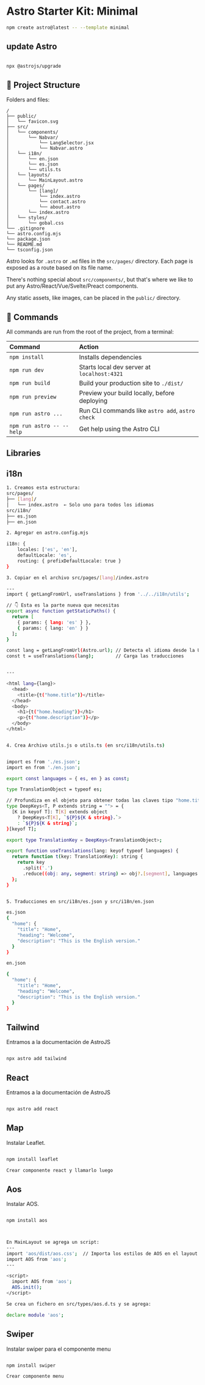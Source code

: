 # Astro Starter Kit: Minimal

```sh
npm create astro@latest -- --template minimal
```

## update Astro

```sh

npx @astrojs/upgrade

```


## 🚀 Project Structure

Folders and files:

```text
/
├── public/
│   └── favicon.svg
├── src/
│   └── components/
│       └── Nabvar/
│           └── LangSelector.jsx
│           └── Nabvar.astro
│   └── i18n/
│       └── en.json
│       └── es.json
│       └── utils.ts
│   └── layouts/
│       └── MainLayout.astro
│   └── pages/
│       └── [lang]/
│           └── index.astro
│           └── contact.astro
│           └── about.astro
│       └── index.astro
│   └── styles/
│       └── gobal.css
└── .gitignore
└── astro.config.mjs
└── package.json
└── README.md
└── tsconfig.json
```

Astro looks for `.astro` or `.md` files in the `src/pages/` directory. Each page is exposed as a route based on its file name.

There's nothing special about `src/components/`, but that's where we like to put any Astro/React/Vue/Svelte/Preact components.

Any static assets, like images, can be placed in the `public/` directory.

## 🧞 Commands

All commands are run from the root of the project, from a terminal:

| Command                   | Action                                           |
| :------------------------ | :----------------------------------------------- |
| `npm install`             | Installs dependencies                            |
| `npm run dev`             | Starts local dev server at `localhost:4321`      |
| `npm run build`           | Build your production site to `./dist/`          |
| `npm run preview`         | Preview your build locally, before deploying     |
| `npm run astro ...`       | Run CLI commands like `astro add`, `astro check` |
| `npm run astro -- --help` | Get help using the Astro CLI                     |

## Libraries

## i18n

```sh
1. Creamos esta estructura:
src/pages/
├── [lang]/
│   └── index.astro  ← Solo uno para todos los idiomas
src/i18n/
├── es.json
├── en.json

2. Agregar en astro.config.mjs

i18n: {
    locales: ['es', 'en'],
    defaultLocale: 'es',
    routing: { prefixDefaultLocale: true }
}

3. Copiar en el archivo src/pages/[lang]/index.astro

---
import { getLangFromUrl, useTranslations } from '../../i18n/utils';

// 👇 Esta es la parte nueva que necesitas
export async function getStaticPaths() {
  return [
    { params: { lang: 'es' } },
    { params: { lang: 'en' } }
  ];
}

const lang = getLangFromUrl(Astro.url); // Detecta el idioma desde la URL
const t = useTranslations(lang);        // Carga las traducciones


---

<html lang={lang}>
  <head>
    <title>{t("home.title")}</title>
  </head>
  <body>
    <h1>{t("home.heading")}</h1>
    <p>{t("home.description")}</p>
  </body>
</html>


4. Crea Archivo utils.js o utils.ts (en src/i18n/utils.ts)


import es from './es.json';
import en from './en.json';

export const languages = { es, en } as const;

type TranslationObject = typeof es;

// Profundiza en el objeto para obtener todas las claves tipo "home.title"
type DeepKeys<T, P extends string = ""> = {
  [K in keyof T]: T[K] extends object
    ? DeepKeys<T[K], `${P}${K & string}.`>
    : `${P}${K & string}`;
}[keyof T];

export type TranslationKey = DeepKeys<TranslationObject>;

export function useTranslations(lang: keyof typeof languages) {
  return function t(key: TranslationKey): string {
    return key
      .split('.')
      .reduce((obj: any, segment: string) => obj?.[segment], languages[lang]) || key;
  };
}


5. Traducciones en src/i18n/es.json y src/i18n/en.json

es.json
{
  "home": {
    "title": "Home",
    "heading": "Welcome",
    "description": "This is the English version."
  }
}

en.json

{
  "home": {
    "title": "Home",
    "heading": "Welcome",
    "description": "This is the English version."
  }
}


```






## Tailwind

Entramos a la documentación de AstroJS

```sh

npx astro add tailwind


```



## React

Entramos a la documentación de AstroJS

```sh

npx astro add react


```



## Map 

Instalar Leaflet.

```sh

npm install leaflet

Crear componente react y llamarlo luego


```

## Aos

Instalar AOS.

```sh

npm install aos



En MainLayout se agrega un script: 
---
import 'aos/dist/aos.css';  // Importa los estilos de AOS en el layout global
import AOS from 'aos';
---

<script>
  import AOS from 'aos';
  AOS.init();
</script>

Se crea un fichero en src/types/aos.d.ts y se agrega:

declare module 'aos';


```

## Swiper

Instalar swiper para el componente menu

```sh

npm install swiper

Crear componente menu 


```
